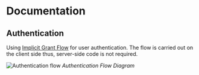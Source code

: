 # Documentation

## Authentication

Using [Implicit Grant Flow](https://developer.spotify.com/documentation/general/guides/authorization/implicit-grant/) for user authentication. The flow is carried out on the client side thus, server-side code is not required.

![Authentication flow](https://developer.spotify.com/assets/AuthG_ImplicitGrant.png) _Authentication Flow Diagram_
